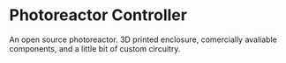 # Photoreactor Controller

An open source photoreactor. 3D printed enclosure, comercially avaliable components, and a little bit of custom circuitry. 

